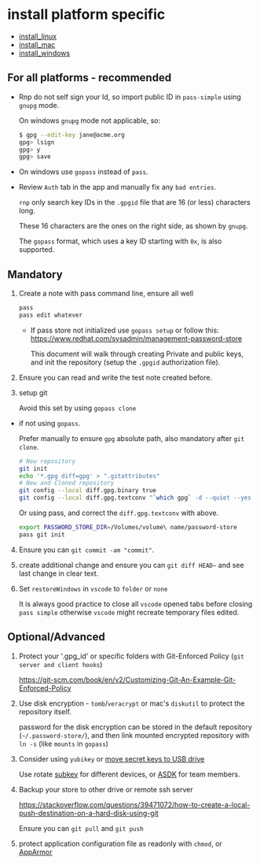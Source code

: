 # install platform specific

* [install_linux](install_linux.md)
* [install_mac](install_mac.md)
* [install_windows](install_windows.md)

## For all platforms - recommended

* Rnp do not self sign your Id, so import public ID in `pass-simple` using `gnupg` mode.

  On windows `gnupg` mode not applicable, so:

  ```bash
  $ gpg --edit-key jane@acme.org
  gpg> lsign
  gpg> y
  gpg> save
  ```

* On windows use `gopass` instead of `pass`.

* Review `Auth` tab in the app and manually fix any `bad entries`.  

  `rnp` only search key IDs in the `.gpgid` file that are 16 (or less) characters long.  

  These 16 characters are the ones on the right side, as shown by `gnupg`.  

  The `gopass` format, which uses a key ID starting with `0x`, is also supported.  


## Mandatory

1. Create a note with pass command line, ensure all well

    ```bash
    pass
    pass edit whatever
    ```

    * If pass store not initialized use `gopass setup` or follow this:
    <https://www.redhat.com/sysadmin/management-password-store>

      This document will walk through creating Private and public keys, and init the repository (setup the `.gpgid` authorization file).

2. Ensure you can read and write the test note created before.

3. setup git

    Avoid this set by using `gopass clone`

- if not using `gopass`.

    Prefer manually to ensure `gpg` absolute path, also mandatory after `git clone`.

    ```bash
    # New repository
    git init  
    echo '*.gpg diff=gpg' > ".gitattributes"
    # New and Cloned repository
    git config --local diff.gpg.binary true
    git config --local diff.gpg.textconv "`which gpg` -d --quiet --yes --compress-algo=none --no-encrypt-to"
    ```
    Or using pass, and correct the `diff.gpg.textconv` with above.

    ```bash
    export PASSWORD_STORE_DIR=/Volumes/volume\ name/password-store
    pass git init
    ```

4. Ensure you can `git commit -am "commit"`.

5. create additional change and ensure you can `git diff HEAD~` and see last change in clear text.

6. Set `restoreWindows` in `vscode` to `folder` or `none`

    It is always good practice to close all `vscode` opened tabs before closing `pass simple`
    otherwise `vscode` might recreate temporary files edited.

## Optional/Advanced

1. Protect your '.gpg_id' or specific folders with Git-Enforced Policy (`git server and client hooks`)

    <https://git-scm.com/book/en/v2/Customizing-Git-An-Example-Git-Enforced-Policy>

1. Use disk encryption - `tomb`/`veracrypt` or mac's `diskutil` to protect the repository itself.

    password for the disk encryption can be stored in the default repository (`~/.password-store/`), and then link mounted encrypted repository with `ln -s` (like `mounts` in `gopass`)

1. Consider using `yubikey` or [move secret keys to USB drive](https://gpgtools.tenderapp.com/kb/gpg-keychain-faq/how-to-move-secret-keys-to-usb-drive)

    Use rotate [subkey](https://help.ubuntu.com/community/GnuPrivacyGuardHowto) for different devices,
    or [ASDK](https://www.gnupg.org/blog/20230321-adsk.html) for team members.

1. Backup your store to other drive or remote ssh server

    <https://stackoverflow.com/questions/39471072/how-to-create-a-local-push-destination-on-a-hard-disk-using-git>

    Ensure you can `git pull` and `git push`

1. protect application configuration file as readonly with `chmod`, or
[AppArmor](https://ubuntu.com/server/docs/security-apparmor)
